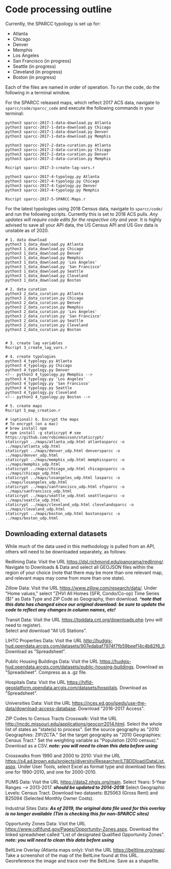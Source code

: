 # Code processing outline

Currently, the SPARCC typology is set up for:

* Atlanta
* Chicago
* Denver
* Memphis
* Los Angeles
* San Francisco (in progress)
* Seattle (in progress)
* Cleveland (in progress)
* Boston (in progress)


Each of the files are named in order of operation. To run the code, do the following in a terminal window.  

For the SPARCC released maps, which reflect 2017 ACS data, navigate to `sparcc/code/sparcc_code` and execute the following commands in your terminal: 

```
python3 sparcc-2017-1-data-download.py Atlanta
python3 sparcc-2017-1-data-download.py Chicago
python3 sparcc-2017-1-data-download.py Denver
python3 sparcc-2017-1-data-download.py Memphis

python3 sparcc-2017-2-data-curation.py Atlanta
python3 sparcc-2017-2-data-curation.py Chicago
python3 sparcc-2017-2-data-curation.py Denver
python3 sparcc-2017-2-data-curation.py Memphis

Rscript sparcc-2017-3-create-lag-vars.r

python3 sparcc-2017-4-typology.py Atlanta
python3 sparcc-2017-4-typology.py Chicago
python3 sparcc-2017-4-typology.py Denver
python3 sparcc-2017-4-typology.py Memphis

Rscript sparcc-2017-5-SPARCC-Maps.r

```
For the latest typologies using 2018 Census data, navigate to `sparcc/code/` and run the following scripts. Currently this is set to 2018 ACS pulls. *Any updates will require code edits for the respective city and year.* It is highly advised to save all your API data, the US Census API and US Gov data is unstable as of 2020. 

```
# 1. data download
python3 1_data_download.py Atlanta
python3 1_data_download.py Chicago
python3 1_data_download.py Denver
python3 1_data_download.py Memphis
python3 1_data_download.py 'Los Angeles'
python3 1_data_download.py 'San Francisco'
python3 1_data_download.py Seattle
python3 1_data_download.py Cleveland
python3 1_data_download.py Boston 

# 2. data curation
python3 2_data_curation.py Atlanta
python3 2_data_curation.py Chicago
python3 2_data_curation.py Denver
python3 2_data_curation.py Memphis
python3 2_data_curation.py 'Los Angeles'
python3 2_data_curation.py 'San Francisco'
python3 2_data_curation.py Seattle
python3 2_data_curation.py Cleveland
python3 2_data_curation.py Boston 


# 3. create lag variables
Rscript 3_create_lag_vars.r

# 4. create typologies
python3 4_typology.py Atlanta
python3 4_typology.py Chicago
python3 4_typology.py Denver
<!-- python3 4_typology.py Memphis -->
python3 4_typology.py 'Los Angeles'
python3 4_typology.py 'San Francisco'
python3 4_typology.py Seattle
python3 4_typology.py Cleveland
<!-- python3 4_typology.py Boston -->

# 5. create maps
Rscript 5_map_creation.r

# (optional) 6. Encrypt the maps
# To encrypt (on a mac)
# brew install npm
# npm install -g staticrypt # see https://github.com/robinmoisson/staticrypt/
staticrypt ../maps/atlanta_udp.html atlantasparcc -o ../maps/atlanta_udp.html
staticrypt ../maps/denver_udp.html denversparcc -o ../maps/denver_udp.html
staticrypt ../maps/memphis_udp.html memphissparcc -o ../maps/memphis_udp.html
staticrypt ../maps/chicago_udp.html chicagosparcc -o ../maps/chicago_udp.html
staticrypt ../maps/losangeles_udp.html lasparcc -o ../maps/losangeles_udp.html
staticrypt ../maps/sanfrancisco_udp.html sfsparcc -o ../maps/sanfrancisco_udp.html
staticrypt ../maps/seattle_udp.html seattlesparcc -o ../maps/seattle_udp.html
staticrypt ../maps/cleveland_udp.html clevelandsparcc -o ../maps/cleveland_udp.html
staticrypt ../maps/boston_udp.html bostonsparcc -o ../maps/boston_udp.html
```

<!-- ## Adding cities

To add other cities, you will have to edit the following files accordingly

* `1_data.py`
* `2_create_lag_vars.r`
* `3_typology.py`
* `4_SPARCC_Maps.r`

## Changes: 2020.04.01
ab_90percentile_ch = 
    * zillow 2012 to 2017 home value, 
    * ARG

rent_90percentile_ch = 
    * ACS rent 2012 to 2017, 
    * ARG

ab_50pct_ch = 
    * zillow 2012 t0 2017 home value, 
    * EOG

rent_50pct_ch = 
    * ACS rent 2012 to 2017, 
    * EOG

aboverm_pctch_real_mrent_12_17 = 
    * ACS 2012 to 2017, 
    * Hot Market, 
    * gent_00_17, 
    * AdvG == 1 & ARG == 0 & EOG == 1

advg requires that either home value percent change or rent percent change are positive


 -->
## Downloading external datasets

While much of the data used in this methodology is pulled from an API, others will need to be downloaded separately, as follows:

Redlining Data:
    Visit the URL https://dsl.richmond.edu/panorama/redlining/. 
    Navigate to Downloads & Data and select all GEOJSON files within the region of your choice 
    (note that there may be more than one relevant map, and relevant maps may come from more than one state).

Zillow Data:
    Visit the URL https://www.zillow.com/research/data/. 
    Under "Home values," select "ZHVI All Homes (SFR, Condo/Co-op) Time Series ($)" as Data Type and ZIP Code as Geography, then download. 
        ***^note that this data has changed since our original download: be sure to update the code to reflect any changes in column names, etc!***

Transit Data:
    Visit the URL https://toddata.cnt.org/downloads.php (you will need to register).  
    Select and download "All US Stations".

LIHTC Properties Data:
    Visit the URL http://hudgis-hud.opendata.arcgis.com/datasets/907edabaf7974f7fb59beef14c4b82f6_0.
    Download as "Spreadsheet".

Public Housing Buildings Data:
    Visit the URL https://hudgis-hud.opendata.arcgis.com/datasets/public-housing-buildings.
    Download as "Spreadsheet". 
    Compress as a .gz file.

Hospitals Data:
    Visit the URL https://hifld-geoplatform.opendata.arcgis.com/datasets/hospitals. 
    Download as "Spreadsheet".

Universities Data:
    Visit the URL https://nces.ed.gov/ipeds/use-the-data/download-access-database. 
    Download "2016-2017 Access".

ZIP Codes to Census Tracts Crosswalk:
    Visit the URL http://mcdc.missouri.edu/applications/geocorr2014.html. 
    Select the whole list of states as "state(s) to process".
    Set the source geography as "2010 Geographies: ZIP/ZCTA." 
    Set the target geography as "2010 Geographies: Census Tract." 
    Set the weighting variable as "Population (2010 census)." 
    Download as a CSV.
        ***note: you will need to clean this data before using***
        
Crosswalks from 1990 and 2000 to 2010:
    Visit the URL https://s4.ad.brown.edu/projects/diversity/Researcher/LTBDDload/DataList.aspx.
    Under User Tools, select Excel as format type and download two files: one for 1990-2010, and one for 2000-2010.

PUMS Data:
    Visit the URL https://data2.nhgis.org/main. 
    Select Years: 5-Year Ranges --> 2013-2017.
        ***should be updated to 2014-2018*** 
    Select Geographic Levels: Census Tract.
    Download two datasets: B25063 (Gross Rent) and B25094 (Selected Monthly Owner Costs).

Industrial Sites Data:
    ***As of 2019, the original data file used for this overlay is no longer available***
    ***(Tim is checking this for non-SPARCC sites)***

Opportunity Zones Data:
    Visit the URL https://www.cdfifund.gov/Pages/Opportunity-Zones.aspx.
    Download the linked spreadsheet called "List of designated Qualified Opportunity Zones".
    ***note: you will need to clean this data before using***

BeltLine Overlay (Atlanta maps only):
    Visit the URL https://beltline.org/map/.
    Take a screenshot of the map of the BeltLine found at this URL.
    Georeference the image and trace over the BeltLine. Save as a shapefile.

